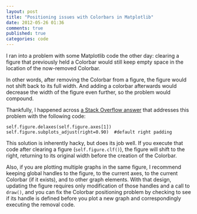 ```yaml
---
layout: post
title: "Positioning issues with Colorbars in Matplotlib"
date: 2012-05-26 01:36
comments: true
published: true
categories: code
---
```


I ran into a problem with some Matplotlib code the other day: clearing a figure that previously held a Colorbar would still keep empty space in the location of the now-removed Colorbar.

In other words, after removing the Colorbar from a figure, the figure would not shift back to its full width. And adding a colorbar afterwards would decrease the width of the figure even further, so the problem would compound.

Thankfully, I happened across [a Stack Overflow answer](http://stackoverflow.com/a/5265614/130164) that addresses this problem with the following code:
```
self.figure.delaxes(self.figure.axes[1])
self.figure.subplots_adjust(right=0.90)  #default right padding
```

This solution is inherently hacky, but does its job well. If you execute that code after clearing a figure (`self.figure.clf()`), the figure will shift to the right, returning to its original width before the creation of the Colorbar.

Also, if you are plotting multiple graphs in the same figure, I recommend keeping global handles to the figure, to the current axes, to the current Colorbar (if it exists), and to other graph elements. With that design, updating the figure requires only modification of those handles and a call to `draw()`, and you can fix the Colorbar positioning problem by checking to see if its handle is defined before you plot a new graph and correspondingly executing the removal code.

